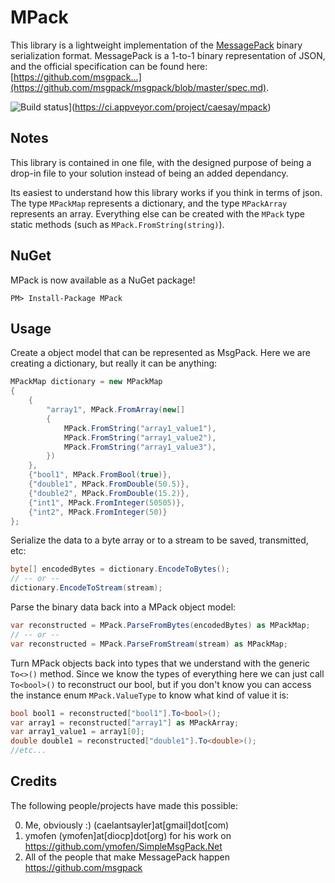 MPack   
=====
This library is a lightweight implementation of the [MessagePack](http://msgpack.org/) binary serialization format. MessagePack is a 1-to-1 binary representation of JSON, and the official specification can be found here: [https://github.com/msgpack...](https://github.com/msgpack/msgpack/blob/master/spec.md).

![Build status](https://ci.appveyor.com/api/projects/status/84jv0lllniqsicpb?svg=true)](https://ci.appveyor.com/project/caesay/mpack)

Notes
-----
This library is contained in one file, with the designed purpose of being a drop-in file to your solution instead of being an added dependancy.

Its easiest to understand how this library works if you think in terms of json. The type `MPackMap` represents a dictionary, and the type `MPackArray` represents an array. Everything else can be created with the `MPack` type static methods (such as `MPack.FromString(string)`).

NuGet
-----
MPack is now available as a NuGet package!
```
PM> Install-Package MPack
```

Usage
-----
Create a object model that can be represented as MsgPack. Here we are creating a dictionary, but really it can be anything:
```csharp
MPackMap dictionary = new MPackMap
{
    {
        "array1", MPack.FromArray(new[]
        {
            MPack.FromString("array1_value1"),
            MPack.FromString("array1_value2"),
            MPack.FromString("array1_value3"),
        })
    },
    {"bool1", MPack.FromBool(true)},
    {"double1", MPack.FromDouble(50.5)},
    {"double2", MPack.FromDouble(15.2)},
    {"int1", MPack.FromInteger(50505)},
    {"int2", MPack.FromInteger(50)}
};
```
Serialize the data to a byte array or to a stream to be saved, transmitted, etc:
```csharp
byte[] encodedBytes = dictionary.EncodeToBytes();
// -- or --
dictionary.EncodeToStream(stream);
```
Parse the binary data back into a MPack object model:
```csharp
var reconstructed = MPack.ParseFromBytes(encodedBytes) as MPackMap;
// -- or --
var reconstructed = MPack.ParseFromStream(stream) as MPackMap;
```
Turn MPack objects back into types that we understand with the generic `To<>()` method. Since we know the types of everything here we can just call `To<bool>()` to reconstruct our bool, but if you don't know you can access the instance enum `MPack.ValueType` to know what kind of value it is:
```csharp
bool bool1 = reconstructed["bool1"].To<bool>();
var array1 = reconstructed["array1"] as MPackArray;
var array1_value1 = array1[0];
double double1 = reconstructed["double1"].To<double>();
//etc...
```

Credits
-------
The following people/projects have made this possible:

0. Me, obviously :) (caelantsayler]at[gmail]dot[com)
0. ymofen (ymofen]at[diocp]dot[org) for his work on https://github.com/ymofen/SimpleMsgPack.Net
0. All of the people that make MessagePack happen https://github.com/msgpack
